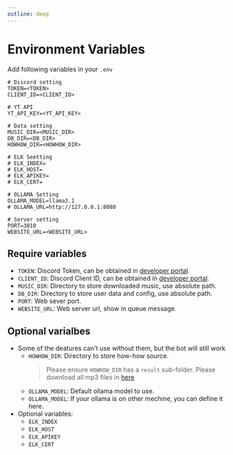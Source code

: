 ```yaml
---
outline: deep
---
```


# Environment Variables

Add following variables in your `.env`

```
# Discord setting
TOKEN=<TOKEN>
CLIENT_ID=<CLIENT_ID>

# YT API
YT_API_KEY=<YT_API_KEY>

# Data setting
MUSIC_DIR=<MUSIC_DIR>
DB_DIR=<DB_DIR>
HOWHOW_DIR=<HOWHOW_DIR>

# ELK Seetting
# ELK_INDEX=
# ELK_HOST=
# ELK_APIKEY=
# ELK_CERT=

# OLLAMA Setting
OLLAMA_MODEL=llama3.1
# OLLAMA_URL=http://127.0.0.1:8080

# Server setting
PORT=3010
WEBSITE_URL=<WEBSITE_URL>
```

## Require variables

- `TOKEN`: Discord Token, can be obtained in [developer portal](https://discord.com/developers/).
- `CLIENT_ID`: Discord Client ID, can be obtained in [developer portal](https://discord.com/developers/).
- `MUSIC_DIR`: Directory to store downloaded music, use absolute path.
- `DB_DIR`: Directory to store user data and config, use absolute path.
- `PORT`: Web sever port.
- `WEBSITE_URL`: Web server url, show in queue message.

## Optional varialbes
- Some of the deatures can't use without them, but the bot will still work
  - `HOWHOW_DIR`: Directory to store how-how source.
    > Please ensure `HOWHOW_DIR` has a `result` sub-folder. Please download all mp3 files in [here](https://github.com/EarlySpringCommitee/HowHow-parser/tree/master/result/mp3)
  - `OLLAMA_MODEL`: Default ollama model to use.
  - `OLLAMA_MODEL`: If your ollama is on other mechine, you can define it here.
- Optional variables:
  - `ELK_INDEX`
  - `ELK_HOST`
  - `ELK_APIKEY`
  - `ELK_CERT`